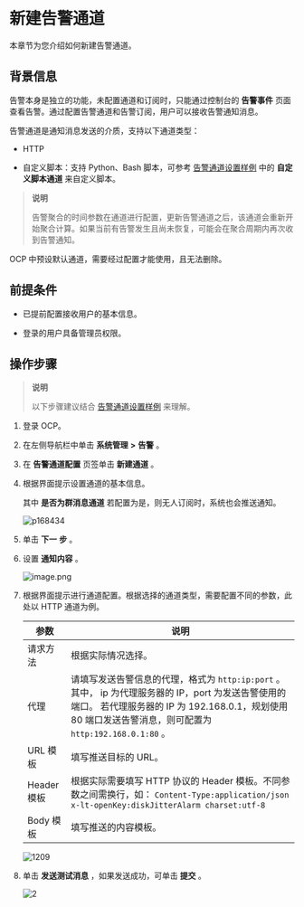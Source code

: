 # 新建告警通道

本章节为您介绍如何新建告警通道。

## 背景信息

告警本身是独立的功能，未配置通道和订阅时，只能通过控制台的 **告警事件** 页面查看告警。通过配置告警通道和告警订阅，用户可以接收告警通知消息。

告警通道是通知消息发送的介质，支持以下通道类型：

* HTTP

* 自定义脚本：支持 Python、Bash 脚本，可参考 [告警通道设置样例](../../9.alarm-reference/5.appendix/8.alarm-channel-settings-example.md) 中的 **自定义脚本通道** 来自定义脚本。

> **说明**
>
> 告警聚合的时间参数在通道进行配置，更新告警通道之后，该通道会重新开始聚合计算。如果当前有告警发生且尚未恢复，可能会在聚合周期内再次收到告警通知。

OCP 中预设默认通道，需要经过配置才能使用，且无法删除。

## 前提条件

* 已提前配置接收用户的基本信息。

* 登录的用户具备管理员权限。

## 操作步骤

> **说明**
>
> 以下步骤建议结合 [告警通道设置样例](../../9.alarm-reference/5.appendix/8.alarm-channel-settings-example.md) 来理解。

1. 登录 OCP。

2. 在左侧导航栏中单击 **系统管理** **\>** **告警** 。

3. 在 **告警通道配置** 页签单击 **新建通道** 。

4. 根据界面提示设置通道的基本信息。

   其中 **是否为群消息通道** 若配置为是，则无人订阅时，系统也会推送通知。

   ![p168434](https://help-static-aliyun-doc.aliyuncs.com/assets/img/zh-CN/0249060261/p271189.png)

5. 单击 **下一** **步** 。

6. 设置 **通知内容** 。

   ![image.png](https://help-static-aliyun-doc.aliyuncs.com/assets/img/zh-CN/3248190061/p168435.png "image.png")

7. 根据界面提示进行通道配置。根据选择的通道类型，需要配置不同的参数，此处以 HTTP 通道为例。

   |    参数     |                                                                                    说明                                                                                    |
   |-----------|--------------------------------------------------------------------------------------------------------------------------------------------------------------------------|
   | 请求方法      | 根据实际情况选择。                                                                                                                                                                |
   | 代理        | 请填写发送告警信息的代理，格式为 `http:ip:port` 。其中， ip 为代理服务器的 IP，port 为发送告警使用的端口。 若代理服务器的 IP 为 192.168.0.1，规划使用 80 端口发送告警消息，则可配置为 `http:192.168.0.1:80` 。              |
   | URL 模板    | 填写推送目标的 URL。                                                                                                                                                             |
   | Header 模板 | 根据实际需要填写 HTTP 协议的 Header 模板。不同参数之间需换行，如： ``` Content-Type:application/json x-lt-openKey:diskJitterAlarm charset:utf-8 ```  |
   | Body 模板   | 填写推送的内容模板。                                                                                                                                                               |

   ![1209](https://help-static-aliyun-doc.aliyuncs.com/assets/img/zh-CN/3899220461/p366244.png)

8. 单击 **发送测试消息** ，如果发送成功，可单击 **提交** 。

   ![2](https://help-static-aliyun-doc.aliyuncs.com/assets/img/zh-CN/9218947061/p169824.png)
